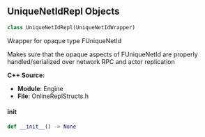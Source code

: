 ## UniqueNetIdRepl Objects

```python
class UniqueNetIdRepl(UniqueNetIdWrapper)
```

Wrapper for opaque type FUniqueNetId

Makes sure that the opaque aspects of FUniqueNetId are properly handled/serialized
over network RPC and actor replication

**C++ Source:**

- **Module**: Engine
- **File**: OnlineReplStructs.h

<a id="unreal.UniqueNetIdRepl.__init__"></a>

#### __init__

```python
def __init__() -> None
```

<a id="unreal.ConstraintInstanceAccessor"></a>